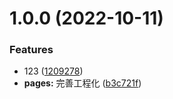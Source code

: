 # 1.0.0 (2022-10-11)

### Features

- 123 ([1209278](https://github.com/2401345934/webpack-react-demo/commit/1209278fe48ce60b5bfa794286fba164a7143839))
- **pages:** 完善工程化 ([b3c721f](https://github.com/2401345934/webpack-react-demo/commit/b3c721f63387761b478e2eae0ff6762ae378bc8d))
